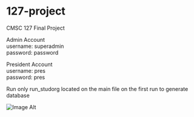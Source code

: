 # 127-project
CMSC 127 Final Project

Admin Account<br/>
username: superadmin<br/>
password: password<br/>

President Account<br/>
username: pres<br/>
password: pres<br/>

Run only run_studorg located on the main file on the first run to generate database

 ![Image Alt](https://github.com/JIhushiru/127-project/blob/main/0712-Bad_Practices_in_Database_Design_-_Are_You_Making_These_Mistakes_Dan_Social.png?raw=true)
